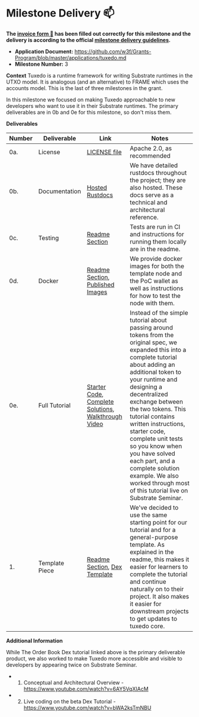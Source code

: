 # Milestone Delivery :mailbox:

**The [invoice form :pencil:](https://docs.google.com/forms/d/e/1FAIpQLSfmNYaoCgrxyhzgoKQ0ynQvnNRoTmgApz9NrMp-hd8mhIiO0A/viewform) has been filled out correctly for this milestone and the delivery is according to the official [milestone delivery guidelines](https://github.com/w3f/Grants-Program/blob/master/docs/Support%20Docs/milestone-deliverables-guidelines.md).**  

* **Application Document:** https://github.com/w3f/Grants-Program/blob/master/applications/tuxedo.md
* **Milestone Number:** 3 

**Context**
Tuxedo is a runtime framework for writing Substrate runtimes in the UTXO model.
It is analogous (and an alternative) to FRAME which uses the accounts model.
This is the last of three milestones in the grant.

In this milestone we focused on making Tuxedo approachable to new developers who want to use it in their Substrate runtimes.
The primary deliverables are in 0b and 0e for this milestone, so don't miss them.

**Deliverables**

| Number | Deliverable | Link | Notes |
| ------------- | ------------- | ------------- |------------- |
| 0a.    | License     | [LICENSE file](https://github.com/Off-Narrative-Labs/Tuxedo/blob/milestone-3/LICENSE) | Apache 2.0, as recommended | 
| 0b.    | Documentation | [Hosted Rustdocs](https://off-narrative-labs.github.io/Tuxedo) | We have detailed rustdocs throughout the project; they are also hosted. These docs serve as a technical and architectural reference. | 
| 0c.    | Testing     | [Readme Section](https://github.com/Off-Narrative-Labs/Tuxedo/blob/milestone-3#testing-and-code-quality) | Tests are run in CI and instructions for running them locally are in the readme. |
| 0d.    | Docker      | [Readme Section](https://github.com/Off-Narrative-Labs/Tuxedo/blob/milestone-3#docker), [Published Images](https://github.com/orgs/Off-Narrative-Labs/packages) | We provide docker images for both the template node and the PoC wallet as well as instructions for how to test the node with them. |
| 0e.    | Full Tutorial | [Starter Code](https://github.com/Off-Narrative-Labs/Tuxedo-Order-Book-Dex-Tutorial/), [Complete Solutions](https://github.com/Off-Narrative-Labs/Tuxedo-Order-Book-Dex-Tutorial/tree/dex-solutions), [Walkthrough Video](https://www.youtube.com/watch?v=bWA2ksTmNBU) | Instead of the simple tutorial about passing around tokens from the original spec, we expanded this into a complete tutorial about adding an additional token to your runtime and designing a decentralized exchange between the two tokens. This tutorial contains written instructions, starter code, complete unit tests so you know when you have solved each part, and a complete solution example. We also worked through most of this tutorial live on Substrate Seminar.
| 1.     | Template Piece | [Readme Section](https://github.com/Off-Narrative-Labs/Tuxedo-Order-Book-Dex-Tutorial#use-as-a-template), [Dex Template](https://github.com/Off-Narrative-Labs/Tuxedo-Order-Book-Dex-Tutorial/blob/dex-tutorial/dex/src/lib.rs) | We've decided to use the same starting point for our tutorial and for a general-purpose template. As explained in the readme, this makes it easier for learners to complete the tutorial and continue naturally on to their project. It also makes it easier for downstream projects to get updates to tuxedo core.

**Additional Information**

While The Order Book Dex tutorial linked above is the primary deliverable product, we also worked to make Tuxedo more accessible and visible to developers by appearing twice on Substrate Seminar.
* 1. Conceptual and Architectural Overview - https://www.youtube.com/watch?v=6AY5VqXIAcM
* 2. Live coding on the beta Dex Tutorial - https://www.youtube.com/watch?v=bWA2ksTmNBU
